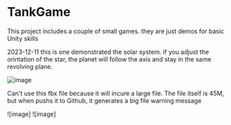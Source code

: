 # TankGame
This project includes a couple of small games. they are just demos for basic Unity skills

2023-12-11
this is one demonstrated the solar system. if you adjust the orintation of the star, the 
planet will follow the axis and stay in the same revolving plane.

![image](https://github.com/tech26z/tech26z.github.io/blob/main/Photo/pic9.jpg)

Can't use this fbx file because it will incure a large file. The file itself is 45M, but when pushs
it to Github, it generates a big file warning message

![image]
![image]


